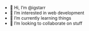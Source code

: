 - 👋 Hi, I’m @igstarr
- 👀 I’m interested in web development
- 🌱 I’m currently learning things
- 💞️ I’m looking to collaborate on stuff

<!---
igstarr/igstarr is a ✨ special ✨ repository because its `README.md` (this file) appears on your GitHub profile.
You can click the Preview link to take a look at your changes.
--->
